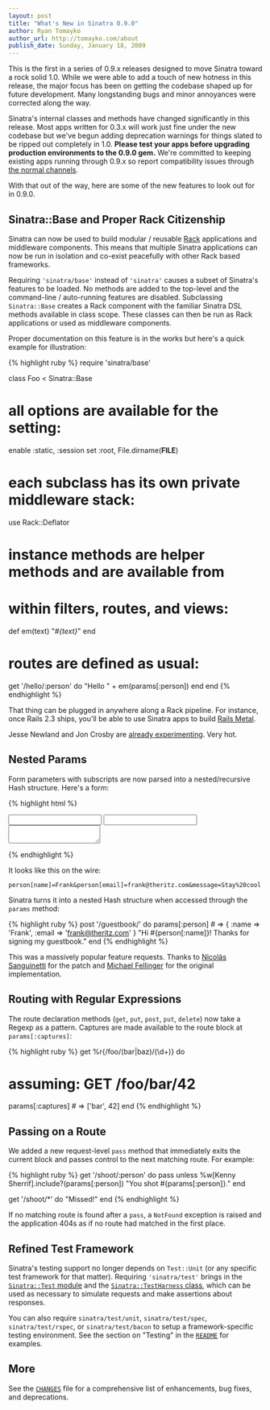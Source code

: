 ```yaml
---
layout: post
title: "What's New in Sinatra 0.9.0"
author: Ryan Tomayko
author_url: http://tomayko.com/about
publish_date: Sunday, January 18, 2009
---
```


This is the first in a series of 0.9.x releases designed to move Sinatra toward
a rock solid 1.0. While we were able to add a touch of new hotness in this
release, the major focus has been on getting the codebase shaped up for future
development. Many longstanding bugs and minor annoyances were corrected along
the way.

Sinatra's internal classes and methods have changed significantly in this
release. Most apps written for 0.3.x will work just fine under the new codebase
but we've begun adding deprecation warnings for things slated to be ripped out
completely in 1.0. __Please test your apps before upgrading production
environments to the 0.9.0 gem.__ We're committed to keeping existing apps
running through 0.9.x so report compatibility issues through
[the normal channels](/contributing.html).

With that out of the way, here are some of the new features to look out for
in 0.9.0.

## Sinatra::Base and Proper Rack Citizenship

Sinatra can now be used to build modular / reusable
[Rack](http://rack.rubyforge.org/) applications and middleware components. This
means that multiple Sinatra applications can now be run in isolation and
co-exist peacefully with other Rack based frameworks.

Requiring `'sinatra/base'` instead of `'sinatra'` causes a subset of Sinatra's
features to be loaded. No methods are added to the top-level and the
command-line / auto-running features are disabled. Subclassing `Sinatra::Base`
creates a Rack component with the familiar Sinatra DSL methods available in
class scope. These classes can then be run as Rack applications or used as
middleware components.

Proper documentation on this feature is in the works but here's a quick example
for illustration:

{% highlight ruby %}
require 'sinatra/base'

class Foo < Sinatra::Base
  # all options are available for the setting:
  enable :static, :session
  set :root, File.dirname(__FILE__)

  # each subclass has its own private middleware stack:
  use Rack::Deflator

  # instance methods are helper methods and are available from
  # within filters, routes, and views:
  def em(text)
    "<em>#{text}</em>"
  end

  # routes are defined as usual:
  get '/hello/:person' do
    "Hello " + em(params[:person])
  end
end
{% endhighlight %}

That thing can be plugged in anywhere along a Rack pipeline. For instance,
once Rails 2.3 ships, you'll be able to use Sinatra apps to build
[Rails Metal](http://weblog.rubyonrails.org/2008/12/17/introducing-rails-metal).

Jesse Newland and Jon Crosby are
[already experimenting](http://blog.joncrosby.me/post/72451217/a-world-of-middleware).
Very hot.

## Nested Params

Form parameters with subscripts are now parsed into a nested/recursive
Hash structure. Here's a form:

{% highlight html %}
<form method='POST' action='/guestbook/'>
  <input type='text' name='person[name]'>
  <input type='text' name='person[email]'>
  <textarea name='note'></textarea>
</form>
{% endhighlight %}

It looks like this on the wire:

    person[name]=Frank&person[email]=frank@theritz.com&message=Stay%20cool

Sinatra turns it into a nested Hash structure when accessed through
the `params` method:

{% highlight ruby %}
post '/guestbook/' do
  params[:person]    # => { :name => 'Frank', :email => 'frank@theritz.com' }
  "Hi #{person[:name]}! Thanks for signing my guestbook."
end
{% endhighlight %}

This was a massively popular feature requests. Thanks to
[Nicolás Sanguinetti](http://foca.tumblr.com/) for the patch and
[Michael Fellinger](http://manveru.net/about_me) for the original
implementation.

## Routing with Regular Expressions

The route declaration methods (`get`, `put`, `post`, `put`, `delete`) now
take a Regexp as a pattern. Captures are made available to the route block
at `params[:captures]`:

{% highlight ruby %}
get %r{/foo/(bar|baz)/(\d+)} do
  # assuming: GET /foo/bar/42
  params[:captures]  # => ['bar', 42]
end
{% endhighlight %}

## Passing on a Route

We added a new request-level `pass` method that immediately exits the current
block and passes control to the next matching route. For example:

{% highlight ruby %}
get '/shoot/:person' do
  pass unless %w[Kenny Sherrif].include?(params[:person])
  "You shot #{params[:person]}."
end

get '/shoot/*' do
  "Missed!"
end
{% endhighlight %}

If no matching route is found after a `pass`, a `NotFound` exception is raised
and the application 404s as if no route had matched in the first place.

## Refined Test Framework

Sinatra's testing support no longer depends on `Test::Unit` (or any
specific test framework for that matter). Requiring `'sinatra/test'` brings in
the [`Sinatra::Test` module](/api/classes/Sinatra/Test.html) and the
[`Sinatra::TestHarness` class](/api/classes/Sinatra/TestHarness.html), which can
be used as necessary to simulate requests and make assertions about responses.

You can also require `sinatra/test/unit`, `sinatra/test/spec`,
`sinatra/test/rspec`, or `sinatra/test/bacon` to setup a framework-specific
testing environment. See the section on "Testing" in the [`README`](/intro.html)
for examples.

## More

See the [`CHANGES`](./changes.html) file for a comprehensive list of
enhancements, bug fixes, and deprecations.
